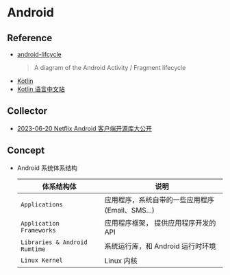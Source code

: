 # Android

## Reference

- [android-lifcycle](https://github.com/xxv/android-lifecycle)
    > A diagram of the Android Activity / Fragment lifecycle
- [Kotlin](https://github.com/JetBrains/kotlin)
- [Kotlin 语言中文站](https://github.com/hltj/kotlin-web-site-cn)

## Collector

- [2023-06-20 Netflix Android 客户端开源库大公开](https://juejin.cn/post/7246453307735392316)

## Concept

- Android 系统体系结构

    | 体系结构体 | 说明
    | --- | ---
    | `Applications`                | 应用程序，系统自带的一些应用程序(Email、SMS...)
    | `Application Frameworks`      | 应用程序框架， 提供应用程序开发的 API
    | `Libraries & Android Rumtime` | 系统运行库，和 Android 运行时环境
    | `Linux Kernel`                | Linux 内核